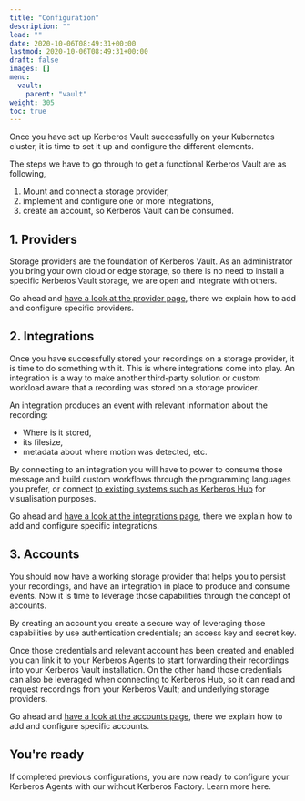 ```yaml
---
title: "Configuration"
description: ""
lead: ""
date: 2020-10-06T08:49:31+00:00
lastmod: 2020-10-06T08:49:31+00:00
draft: false
images: []
menu:
  vault:
    parent: "vault"
weight: 305
toc: true
---
```


Once you have set up Kerberos Vault successfully on your Kubernetes cluster, it is time to set it up and configure the different elements.

The steps we have to go through to get a functional Kerberos Vault are as following,

1. Mount and connect a storage provider,
2. implement and configure one or more integrations,
3. create an account, so Kerberos Vault can be consumed.

## 1. Providers

Storage providers are the foundation of Kerberos Vault. As an administrator you bring your own cloud or edge storage, so there is no need to install a specific Kerberos Vault storage, we are open and integrate with others.

Go ahead and [have a look at the provider page](/vault/provider), there we explain how to add and configure specific providers. 

## 2. Integrations

Once you have successfully stored your recordings on a storage provider, it is time to do something with it. This is where integrations come into play. An integration is a way to make another third-party solution or custom workload aware that a recording was stored on a storage provider.

An integration produces an event with relevant information about the recording:

- Where is it stored,
- its filesize,
- metadata about where motion was detected, etc.

By connecting to an integration you will have to power to consume those message and build custom workflows through the programming languages you prefer, or connect [to existing systems such as Kerberos Hub](/hub/first-things-first) for visualisation purposes. 

Go ahead and [have a look at the integrations page](/vault/integrations), there we explain how to add and configure specific integrations.

## 3. Accounts

You should now have a working storage provider that helps you to persist your recordings, and have an integration in place to produce and consume events. Now it is time to leverage those capabilities through the concept of accounts.

By creating an account you create a secure way of leveraging those capabilities by use authentication credentials; an access key and secret key. 

Once those credentials and relevant account has been created and enabled you can link it to your Kerberos Agents to start forwarding their recordings into your Kerberos Vault installation. On the other hand those credentials can also be leveraged when connecting to Kerberos Hub, so it can read and request recordings from your Kerberos Vault; and underlying storage providers.

Go ahead and [have a look at the accounts page](/vault/accounts), there we explain how to add and configure specific accounts.

## You're ready

If completed previous configurations, you are now ready to configure your Kerberos Agents with our without Kerberos Factory. Learn more here.
